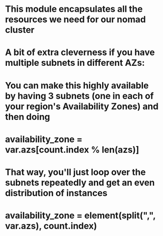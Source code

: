 # This module encapsulates all the resources we need for our nomad cluster

  # A bit of extra cleverness if you have multiple subnets in different AZs:
  #   You can make this highly available by having 3 subnets (one in each of your region's Availability Zones) and then doing
  #
  #   availability_zone = var.azs[count.index % len(azs)]
  #
  # That way, you'll just loop over the subnets repeatedly and get an even distribution of instances
  # availability_zone       = element(split(",", var.azs), count.index)

